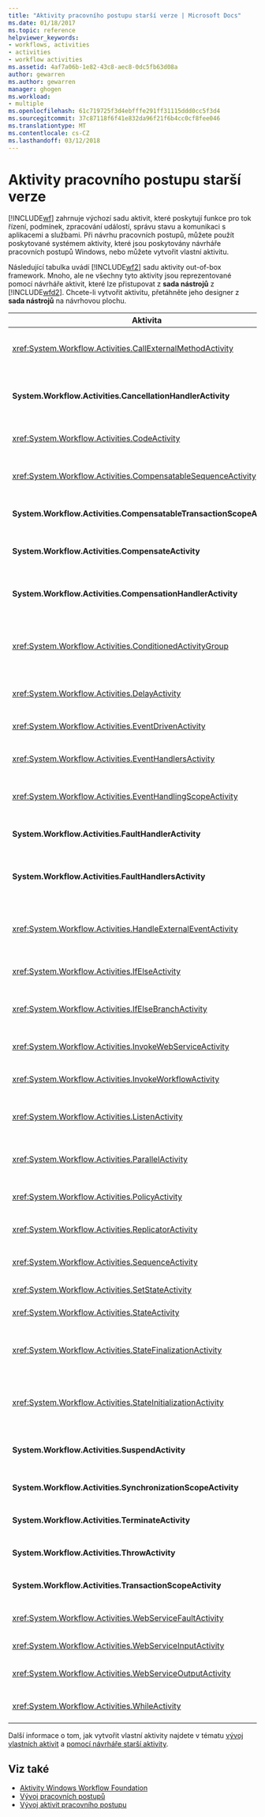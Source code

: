 ```yaml
---
title: "Aktivity pracovního postupu starší verze | Microsoft Docs"
ms.date: 01/18/2017
ms.topic: reference
helpviewer_keywords:
- workflows, activities
- activities
- workflow activities
ms.assetid: 4af7a06b-1e82-43c8-aec8-0dc5fb63d08a
author: gewarren
ms.author: gewarren
manager: ghogen
ms.workload:
- multiple
ms.openlocfilehash: 61c719725f3d4ebfffe291ff31115ddd0cc5f3d4
ms.sourcegitcommit: 37c87118f6f41e832da96f21f6b4cc0cf8fee046
ms.translationtype: MT
ms.contentlocale: cs-CZ
ms.lasthandoff: 03/12/2018
---
```

# <a name="legacy-workflow-activities"></a>Aktivity pracovního postupu starší verze

[!INCLUDE[wf](../workflow-designer/includes/wf_md.md)] zahrnuje výchozí sadu aktivit, které poskytují funkce pro tok řízení, podmínek, zpracování událostí, správu stavu a komunikaci s aplikacemi a službami. Při návrhu pracovních postupů, můžete použít poskytované systémem aktivity, které jsou poskytovány návrháře pracovních postupů Windows, nebo můžete vytvořit vlastní aktivitu.

 Následující tabulka uvádí [!INCLUDE[wf2](../workflow-designer/includes/wf2_md.md)] sadu aktivity out-of-box framework. Mnoho, ale ne všechny tyto aktivity jsou reprezentované pomocí návrháře aktivit, které lze přistupovat z **sada nástrojů** z [!INCLUDE[wfd2](../workflow-designer/includes/wfd2_md.md)]. Chcete-li vytvořit aktivitu, přetáhněte jeho designer z **sada nástrojů** na návrhovou plochu.

|Aktivita|Popis|
|--------------|-----------------|
|<xref:System.Workflow.Activities.CallExternalMethodActivity>|Používá se **aktivita typu HandleExternalEventActivity** aktivity pro vstupní a výstupní komunikaci s místní službou. Další informace najdete v tématu [pomocí aktivity CallExternalMethodActivity](http://go.microsoft.com/fwlink?LinkID=65060).|
|**System.Workflow.Activities.CancellationHandlerActivity**|Použít tak, aby obsahovala čištění logiku pro aktivitu složené zrušena dříve, než všechny složené aktivity podřízené objekty jsou dokončení provádění. Další informace najdete v tématu [pomocí aktivity CancellationHandlerActivity](http://go.microsoft.com/fwlink?LinkID=65061).|
|<xref:System.Workflow.Activities.CodeActivity>|Umožňuje přidat kód jazyka Visual Basic nebo C# do pracovního postupu. Další informace najdete v tématu [pomocí aktivity CodeActivity](http://go.microsoft.com/fwlink?LinkID=65062).|
|<xref:System.Workflow.Activities.CompensatableSequenceActivity>|Aktivita verze <xref:System.Workflow.Activities.SequenceActivity>. Další informace najdete v tématu [pomocí aktivity CompensatableSequenceActivity](http://go.microsoft.com/fwlink?LinkID=65002).|
|**System.Workflow.Activities.CompensatableTransactionScopeActivity**|Aktivita verze **aktivity typu TransactionScopeActivity**. Další informace najdete v tématu [pomocí aktivity CompensatableTransactionScopeActivity](http://go.microsoft.com/fwlink?LinkID=65063).|
|**System.Workflow.Activities.CompensateActivity**|Umožňuje volat kód vrátit zpět nebo kompenzovat operace již prováděné v tomto pracovním postupu, když dojde k chybě. Další informace najdete v tématu [pomocí aktivity aktivita typu CompensateActivity](http://go.microsoft.com/fwlink?LinkID=65064).|
|**System.Workflow.Activities.CompensationHandlerActivity**|Obálka pro jeden nebo více aktivit, které provádějí náhradu za dokončené aktivity typu TransactionScopeActivity Další informace najdete v tématu [pomocí aktivity CompensationHandlerActivity](http://go.microsoft.com/fwlink?LinkID=65065).|
|<xref:System.Workflow.Activities.ConditionedActivityGroup>|Provede podřízené aktivity na základě podmínky, který se vztahuje <xref:System.Workflow.Activities.ConditionedActivityGroup> aktivity sám sebe a na základě podmínek, které platí pro všechny podřízené samostatně. Další informace najdete v tématu [pomocí aktivity skupiny ConditionedActivityGroup](http://go.microsoft.com/fwlink?LinkID=65066).|
|<xref:System.Workflow.Activities.DelayActivity>|Umožňuje vytvořit zpoždění v pracovním postupu, které jsou založeny na interval časového limitu. Další informace najdete v tématu [pomocí aktivity typu DelayActivity](http://go.microsoft.com/fwlink?LinkID=65067).|
|<xref:System.Workflow.Activities.EventDrivenActivity>|Zabalí jeden nebo více aktivit, které jsou spouštěny, když dojde k zadané události. Další informace najdete v tématu [pomocí aktivity EventDrivenActivity](http://go.microsoft.com/fwlink?LinkID=65068).|
|<xref:System.Workflow.Activities.EventHandlersActivity>|Poskytuje rozhraní pro přidružení událostí k aktivitě. Další informace najdete v tématu [pomocí aktivity aktivitu typu EventHandlersActivity](http://go.microsoft.com/fwlink?LinkID=65069).|
|<xref:System.Workflow.Activities.EventHandlingScopeActivity>|Provede jeho hlavní podřízené aktivity současně se <xref:System.Workflow.Activities.EventHandlersActivity>. Další informace najdete v tématu [pomocí aktivity EventHandlingScopeActivity](http://go.microsoft.com/fwlink?LinkID=65070).|
|**System.Workflow.Activities.FaultHandlerActivity**|Používá ke zpracování výjimky typu, který určíte. Další informace najdete v tématu [pomocí aktivity FaultHandlerActivity](http://go.microsoft.com/fwlink?LinkID=65071).|
|**System.Workflow.Activities.FaultHandlersActivity**|Představuje složený aktivity, která má seřazený seznam podřízené aktivity typu **System.Workflow.Activities.FaultHandlerActivity**. Další informace najdete v tématu [pomocí aktivity FaultHandlersActivity](http://go.microsoft.com/fwlink?LinkID=65072).|
|<xref:System.Workflow.Activities.HandleExternalEventActivity>|Používá ve spojení s <xref:System.Workflow.Activities.CallExternalMethodActivity> aktivity pro vstupní a výstupní komunikaci s místní službou. Další informace najdete v tématu [pomocí aktivity aktivita typu HandleExternalEventActivity](http://go.microsoft.com/fwlink?LinkID=65073).|
|<xref:System.Workflow.Activities.IfElseActivity>|Testuje podmínku na každé větve a provádí aktivity na první větve, pro který se rovná podmínku **true**. Další informace najdete v tématu [pomocí aktivity IfElseActivity](http://go.microsoft.com/fwlink?LinkID=65074).|
|<xref:System.Workflow.Activities.IfElseBranchActivity>|Představuje větvi <xref:System.Workflow.Activities.IfElseActivity>. Další informace najdete v tématu [pomocí aktivity IfElseBranchActivity](http://go.microsoft.com/fwlink?LinkID=65075).|
|<xref:System.Workflow.Activities.InvokeWebServiceActivity>|Umožňuje pracovní postup k vyvolání webové služby. Další informace najdete v tématu [pomocí aktivity typu InvokeWebServiceActivity](http://go.microsoft.com/fwlink?LinkID=65076).|
|<xref:System.Workflow.Activities.InvokeWorkflowActivity>|Umožňuje pracovní postup k vyvolání jiného pracovního postupu. Další informace najdete v tématu [pomocí aktivity InvokeWorkflowActivity](http://go.microsoft.com/fwlink?LinkID=65077).|
|<xref:System.Workflow.Activities.ListenActivity>|Složené aktivity, který obsahuje pouze <xref:System.Workflow.Activities.EventDrivenActivity> podřízené aktivity. Další informace najdete v tématu [pomocí aktivity aktivita typu ListenActivity](http://go.microsoft.com/fwlink?LinkID=65078).|
|<xref:System.Workflow.Activities.ParallelActivity>|Poskytuje způsob, jak naplánovat dvou nebo více podřízených **SequenceActivity** větví aktivity pro zpracování ve stejnou dobu. Další informace najdete v tématu [pomocí aktivity aktivity ParallelActivity](http://go.microsoft.com/fwlink?LinkID=65079).|
|<xref:System.Workflow.Activities.PolicyActivity>|Použijte představují kolekci pravidel. Pravidlo obsahuje podmínky a výsledné akce. Další informace najdete v tématu [pomocí aktivity aktivitě PolicyActivity](http://go.microsoft.com/fwlink?LinkID=65004).|
|<xref:System.Workflow.Activities.ReplicatorActivity>|Vytvoří více instancí jedné podřízené aktivity. Další informace najdete v tématu [pomocí aktivity ReplicatorActivity](http://go.microsoft.com/fwlink?LinkID=65080).|
|<xref:System.Workflow.Activities.SequenceActivity>|Poskytuje jednoduchý způsob, jak propojit více aktivit společně pro sekvenční provádění. Další informace najdete v tématu [pomocí aktivity SequenceActivity](http://go.microsoft.com/fwlink?LinkID=65081).|
|<xref:System.Workflow.Activities.SetStateActivity>|Určuje přechod na nový stav. Další informace najdete v tématu [pomocí aktivity SetStateActivity](http://go.microsoft.com/fwlink?LinkID=65082).|
|<xref:System.Workflow.Activities.StateActivity>|Představuje stav v pracovním postupu stav počítače. Další informace najdete v tématu [pomocí aktivity StateActivity](http://go.microsoft.com/fwlink?LinkID=65083).|
|<xref:System.Workflow.Activities.StateFinalizationActivity>|Použít v <xref:System.Workflow.Activities.StateActivity> aktivitu jako kontejner pro podřízené aktivity, které jsou spouštěné při opuštění **StateActivity** aktivity. Další informace najdete v tématu [pomocí aktivity StateFinalizationActivity](http://go.microsoft.com/fwlink?LinkID=65008).|
|<xref:System.Workflow.Activities.StateInitializationActivity>|Použít v <xref:System.Workflow.Activities.StateActivity> aktivitu jako kontejner pro podřízené aktivity, které jsou spouštěny při zadávání **StateActivity** aktivity. Další informace najdete v tématu [pomocí aktivity StateInitializationActivity](http://go.microsoft.com/fwlink?LinkID=65006).|
|**System.Workflow.Activities.SuspendActivity**|Pozastaví operaci pracovní postup, chcete-li povolit zásahu v případě nějaké chyby, které vyžadují zvláštní pozornost. Další informace najdete v tématu [pomocí aktivity SuspendActivity](http://go.microsoft.com/fwlink?LinkID=65084).|
|**System.Workflow.Activities.SynchronizationScopeActivity**|Provádí obsažené aktivity postupně v synchronizované doméně. Další informace najdete v tématu [pomocí aktivity SynchronizationScopeActivity](http://go.microsoft.com/fwlink?LinkID=65085).|
|**System.Workflow.Activities.TerminateActivity**|Umožňuje okamžitě ukončení operace pracovního postupu v případě chybový stav. Další informace najdete v tématu [pomocí aktivity TerminateActivity](http://go.microsoft.com/fwlink?LinkID=65086).|
|**System.Workflow.Activities.ThrowActivity**|Umožňuje zachytit obchodní výjimky vydané jako součást procesu metadata pro pracovní postup. Další informace najdete v tématu [pomocí aktivity ThrowActivity](http://go.microsoft.com/fwlink?LinkID=65087).|
|**System.Workflow.Activities.TransactionScopeActivity**|Poskytuje rozhraní pro transakce a výjimek. Další informace najdete v tématu [pomocí aktivity typu TransactionScopeActivity](http://go.microsoft.com/fwlink?LinkID=65088).|
|<xref:System.Workflow.Activities.WebServiceFaultActivity>|Umožňuje modelu výskytem chybu webové služby. Další informace najdete v tématu [pomocí aktivity Aktivita WebServiceFaultActivity](http://go.microsoft.com/fwlink?LinkID=65089).|
|<xref:System.Workflow.Activities.WebServiceInputActivity>|Přijímá data z webové služby. Další informace najdete v tématu [pomocí aktivity aktivitu WebServiceInputActivity](http://go.microsoft.com/fwlink?LinkID=65090).|
|<xref:System.Workflow.Activities.WebServiceOutputActivity>|Odpoví na žádost o službu webové provedené v pracovním postupu. Další informace najdete v tématu [pomocí aktivity aktivita WebServiceOutputActivity](http://go.microsoft.com/fwlink?LinkID=65092).|
|<xref:System.Workflow.Activities.WhileActivity>|Umožňuje pracovní postup opakovat až do splnění podmínky. Další informace najdete v tématu [pomocí aktivity aktivita typu WhileActivity](http://go.microsoft.com/fwlink?LinkID=65091).|

 Další informace o tom, jak vytvořit vlastní aktivity najdete v tématu [vývoj vlastních aktivit](http://go.microsoft.com/fwlink?LinkID=65023) a [pomocí návrháře starší aktivity](../workflow-designer/using-the-legacy-activity-designer.md).

## <a name="see-also"></a>Viz také

- [Aktivity Windows Workflow Foundation](http://go.microsoft.com/fwlink?LinkID=65005)
- [Vývoj pracovních postupů](http://go.microsoft.com/fwlink?LinkID=65010)
- [Vývoj aktivit pracovního postupu](http://go.microsoft.com/fwlink?LinkID=65023)